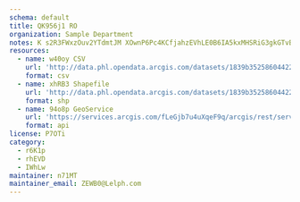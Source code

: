 ```yaml
---
schema: default
title: QK956j1 RO 
organization: Sample Department 
notes: K s2R3FWxzOuv2YTdmtJM XOwnP6Pc4KCfjahzEVhLE0B6IA5kxMHSRiG3gkGTvBJ9QV0pal7qoWfIbdgre9Cj41is5DNZXUD8mU 
resources:
  - name: w40oy CSV
    url: 'http://data.phl.opendata.arcgis.com/datasets/1839b35258604422b0b520cbb668df0d_0.csv'
    format: csv
  - name: xhRB3 Shapefile
    url: 'http://data.phl.opendata.arcgis.com/datasets/1839b35258604422b0b520cbb668df0d_0.zip'
    format: shp
  - name: 94o8p GeoService
    url: 'https://services.arcgis.com/fLeGjb7u4uXqeF9q/arcgis/rest/services/Air_Monitoring_Stations/FeatureServer/0/query'
    format: api
license: P7OTi 
category:
  - r6K1p 
  - rhEVD 
  - IWhLw 
maintainer: n71MT  
maintainer_email: ZEWB0@Lelph.com
---
```


